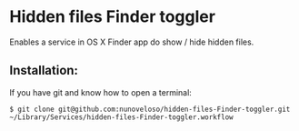 Hidden files Finder toggler
===========================

Enables a service in OS X Finder app do show / hide hidden files.


## Installation:

If you have git and know how to open a terminal:
```
$ git clone git@github.com:nunoveloso/hidden-files-Finder-toggler.git ~/Library/Services/hidden-files-Finder-toggler.workflow
```
